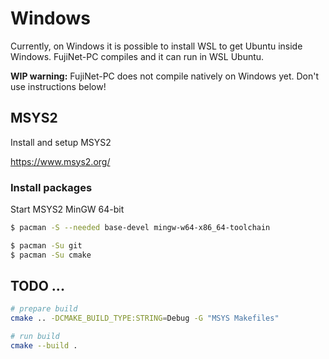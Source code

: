 # Windows

Currently, on Windows it is possible to install WSL to get Ubuntu inside Windows. FujiNet-PC compiles and it can run in WSL Ubuntu.

**WIP warning:** FujiNet-PC does not compile natively on Windows yet. Don't use instructions below!

## MSYS2

Install and setup MSYS2

https://www.msys2.org/

### Install packages

Start MSYS2 MinGW 64-bit

```sh
$ pacman -S --needed base-devel mingw-w64-x86_64-toolchain
```

```sh
$ pacman -Su git
$ pacman -Su cmake
```

## TODO ...

```sh
# prepare build
cmake .. -DCMAKE_BUILD_TYPE:STRING=Debug -G "MSYS Makefiles"

# run build
cmake --build .
```